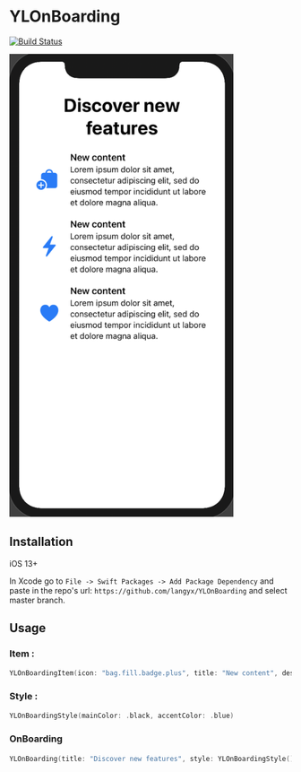 # YLOnBoarding

[![Build Status](https://travis-ci.org/langyx/YLOnBoarding.svg?branch=main)](https://travis-ci.org/langyx/YLOnBoarding)

<p float="center">
  <img src="./Images/SS1.png" width="400" />
</p>

## Installation

iOS 13+

In Xcode go to `File -> Swift Packages -> Add Package Dependency` and paste in the repo's url: `https://github.com/langyx/YLOnBoarding` and select master branch.

## Usage

### Item :

```Swift
YLOnBoardingItem(icon: "bag.fill.badge.plus", title: "New content", description: "Lorem ipsum dolor sit amet, consectetur adipiscing elit, sed do eiusmod tempor incididunt ut labore et dolore magna aliqua.")
```

### Style :

```Swift
YLOnBoardingStyle(mainColor: .black, accentColor: .blue)
```

### OnBoarding
```Swift
YLOnBoarding(title: "Discover new features", style: YLOnBoardingStyle(), items: items)
```
